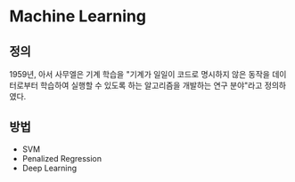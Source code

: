 # Machine Learning
## 정의
1959년, 아서 사무엘은 기계 학습을 "기계가 일일이 코드로 명시하지 않은 동작을 데이터로부터 학습하여 실행할 수 있도록 하는 알고리즘을 개발하는 연구 분야"라고 정의하였다.

## 방법
- SVM
- Penalized Regression
- Deep Learning

